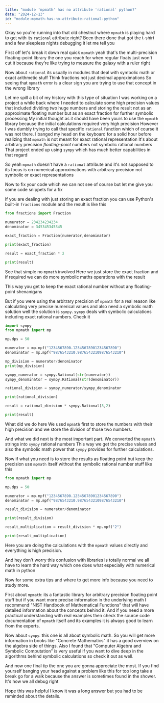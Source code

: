 ```yaml
---
title: "module 'mpmath' has no attribute 'rational' python?"
date: "2024-12-13"
id: "module-mpmath-has-no-attribute-rational-python"
---
```


Okay so you're running into that old chestnut where `mpmath` is playing hard to get with its `rational` attribute right? Been there done that got the t-shirt and a few sleepless nights debugging it let me tell you

First off let's break it down real quick `mpmath` yeah that's the multi-precision floating-point library the one you reach for when regular floats just won't cut it because they're like trying to measure the galaxy with a ruler right

Now about `rational` its usually in modules that deal with symbolic math or exact arithmetic stuff Think fractions not just decimal approximations So seeing that `mpmath` error is a clear sign you are trying to use that concept in the wrong library

Let me spill a bit of my history with this type of situation I was working on a project a while back where I needed to calculate some high precision values that included dividing two huge numbers and storing the result not as an approximate floating number but as an exact fraction for further symbolic processing My initial thought as it should have been yours to use the `mpmath` library because the initial calculations required very high precision However I was dumbly trying to call that specific `rational` function which of course it was not there. I banged my head on the keyboard for a solid hour before realizing that `mpmath` is not meant for exact rational representation It's about arbitrary precision *floating-point* numbers not symbolic rational numbers That project ended up using `sympy` which has much better capabilities in that regard

So yeah `mpmath` doesn't have a `rational` attribute and it's not supposed to its focus is on numerical approximations with arbitrary precision not symbolic or exact representations

Now to fix your code which we can not see of course but let me give you some code snippets for a fix

If you are dealing with just storing an exact fraction you can use Python's built-in `fractions` module and the result is like this

```python
from fractions import Fraction

numerator = 234234234234
denominator = 345345345345

exact_fraction = Fraction(numerator,denominator)

print(exact_fraction)

result = exact_fraction * 2

print(result)
```

See that simple no `mpmath` involved Here we just store the exact fraction and if required we can do more symbolic maths operations with the result

This way you get to keep the exact rational number without any floating-point shenanigans

But if you were using the arbitrary precision of `mpmath` for a real reason like calculating very precise numerical values and also need a symbolic math solution well the solution is `sympy`. `sympy` deals with symbolic calculations including exact rational numbers. Check it

```python
import sympy
from mpmath import mp

mp.dps = 50

numerator = mp.mpf("1234567890.12345678901234567890")
denominator = mp.mpf("9876543210.98765432109876543210")

mp_division = numerator/denominator
print(mp_division)

sympy_numerator = sympy.Rational(str(numerator))
sympy_denominator = sympy.Rational(str(denominator))

rational_division = sympy_numerator/sympy_denominator

print(rational_division)

result = rational_division * sympy.Rational(3,2)

print(result)

```

What did we do here We used `mpmath` first to store the numbers with their high precision and we store the division of those two numbers.

And what we did next is the most important part. We converted the `mpmath` strings into `sympy` rational numbers This way we get the precise values and also the symbolic math power that `sympy` provides for further calculations.

Now if what you need is to store the results as floating point but keep the precision use `mpmath` itself without the symbolic rational number stuff like this

```python
from mpmath import mp

mp.dps = 50

numerator = mp.mpf("1234567890.12345678901234567890")
denominator = mp.mpf("9876543210.98765432109876543210")

result_division = numerator/denominator

print(result_division)

result_multiplication = result_division * mp.mpf("2")

print(result_multiplication)

```

Here you are doing the calculations with the `mpmath` values directly and everything is high precision.

And hey don't worry this confusion with libraries is totally normal we all have to learn the hard way which one does what especially with numerical math in python

Now for some extra tips and where to get more info because you need to study more.

First about `mpmath`: its a fantastic library for arbitrary precision floating point stuff but if you want more precise information in the underlying math I recommend "NIST Handbook of Mathematical Functions" that will have detailed information about the concepts behind it. And if you need a more practical understanding with real examples then check the source code documentation of `mpmath` itself and its examples it is always good to learn from the experts.

Now about `sympy`: this one is all about symbolic math. So you will get more information in books like "Concrete Mathematics" it has a good overview on the algebra side of things. Also I found that "Computer Algebra and Symbolic Computation" is very useful if you want to dive deep in the algorithms behind symbolic calculations so check it out as well.

And now one final tip the one you are gonna appreciate the most. If you find yourself banging your head against a problem like this for too long take a break go for a walk because the answer is sometimes found in the shower. It's how we all debug right

Hope this was helpful I know it was a long answer but you had to be reminded about the details.
